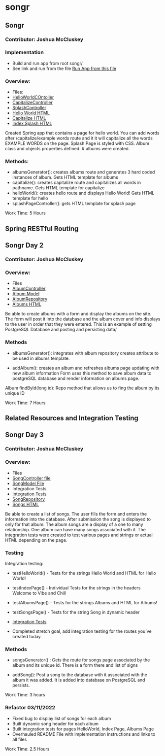 # songr

## Songr

### Contributor: Joshua McCluskey

### Implementation

- Build and run app from root songr/
- See link and run from the file [Run App from this file](src/main/java/com/joshuamccluskey/songr/SongrApplication.java)

### Overview:
- Files:
- [HelloWorldCOntoller](src/main/java/com/joshuamccluskey/songr/controller/HelloWorldController.java)
- [CapitalizeController](src/main/java/com/joshuamccluskey/songr/controller/CapitalizeController.java)
- [SplashController](src/main/java/com/joshuamccluskey/songr/controller/SplashController.java)
- [Hello World HTML](src/main/resources/templates/hello-world.html)
- [Capitalize HTML](src/main/resources/templates/capitalize-words.html)
- [Index Splash HTML](src/main/resources/templates/index.html)


Created Spring app that contains a page for hello world. You can add words after /capitalize/example words route and it 
it will capitalize all the words EXAMPLE WORDS on the page. Splash Page is styled with CSS. Album class and objects properties
defined. # albums were created.



### Methods:

- albumsGenerator(): creates albums route and generates 3 hard coded instances of album. Gets HTML template for albums
- capitalize(): creates capitalize route and capitalizes all words in pathname. Gets HTML template for capitalize
- helloWorld(): creates hello route and displays Hello World! Gets HTML template for hello
- splashPageController(): gets HTML template for splash page

Work Time: 5 Hours

## Spring RESTful Routing

## Songr Day 2

### Contributor: Joshua McCluskey

### Overview:

- Files
- [AlbumController](src/main/java/com/joshuamccluskey/songr/controller/AlbumController.java)
- [Album Model](src/main/java/com/joshuamccluskey/songr/model/Album.java)
- [AlbumRepository](src/main/java/com/joshuamccluskey/songr/repository/AlbumRepository.java)
- [Albums HTML](src/main/resources/templates/albums.html)


Be able to create albums with a form and display the albums on the site. The form will post it into the database and the album cover
and info displays to the user in order that they were entered. This is an example of setting PostgreSQL Database and 
posting and persisting data/


### Methods
- albumsGenerator(): integrates with album repository creates attribute
to be used in albums template.

- addAlbum(): creates an album and refreshes albums page updating with new album information 
Form uses this method to save album data to postgreSQL database and render information on albums page.

Album findById(long id): Repo method that allows us to fing the album by its unique ID

Work Time: 7 Hours

## Related Resources and Integration Testing

## Songr Day 3

### Contributor: Joshua McCluskey

### Overview:
- Files
- [SongController file](src/main/java/com/joshuamccluskey/songr/controller/SongController.java)
- [SongModel File](src/main/java/com/joshuamccluskey/songr/controller/SongController.java)
- Integration Tests
- [Integration Tests](src/test/java/com/joshuamccluskey/songr/SongrApplicationTests.java)
- [SongRepository](src/main/java/com/joshuamccluskey/songr/repository/SongRepository.java)
- [Songs HTML](src/main/resources/templates/songs.html)

Be able to create a list of songs. The user fills the form and enters the information into the database. After submission
the song is displayed to only for that album. The album songs are a display of a one to many relationship. One album can have many
songs associated with it. The integration tests were created to test various pages and strings or actual HTML depending on the page. 
 
### Testing

Integration testing: 

- testHelloWorld() - Tests for the strings Hello World and HTML for  Hello World!
- testIndexPage() - Individual Tests for the strings in the headers Welcome to Vibe and Chill
- testAlbumsPage() - Tests for the strings Albums and HTML for  Albums!
- testSongsPage() - Tests for the string Song in dynamic header

- [Integration Tests](src/test/java/com/joshuamccluskey/songr/SongrApplicationTests.java)



- Completed stretch goal, add integration testing for the routes you’ve created today.
 
### Methods

- songsGenerator() : Gets the route for songs page associated by the album and its unique id. There is a form there and list of signs

- addSong(): Post a song to the database with it associated with the album it was added. It is added into database on PostgreSQL and persists.

Work Time: 3 hours


### Refactor 03/11/2022

- Fixed bug to display list of  songs for each album
- Built dynamic song header for each album
- Built integration tests for pages HelloWorld, Index Page, Albums Page
- Overhauled README File with implementation instructions and links to all files

Work Time: 2.5 Hours
